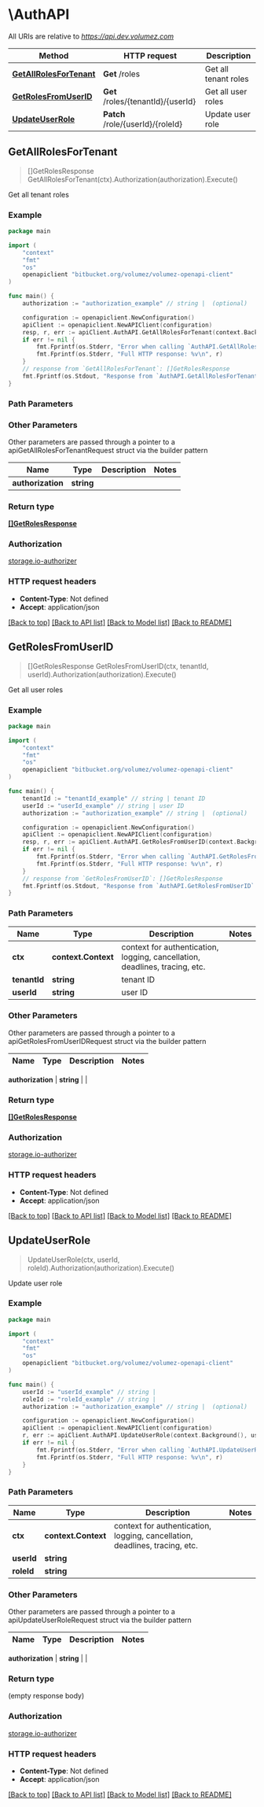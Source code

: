# \AuthAPI

All URIs are relative to *https://api.dev.volumez.com*

Method | HTTP request | Description
------------- | ------------- | -------------
[**GetAllRolesForTenant**](AuthAPI.md#GetAllRolesForTenant) | **Get** /roles | Get all tenant roles
[**GetRolesFromUserID**](AuthAPI.md#GetRolesFromUserID) | **Get** /roles/{tenantId}/{userId} | Get all user roles
[**UpdateUserRole**](AuthAPI.md#UpdateUserRole) | **Patch** /role/{userId}/{roleId} | Update user role



## GetAllRolesForTenant

> []GetRolesResponse GetAllRolesForTenant(ctx).Authorization(authorization).Execute()

Get all tenant roles

### Example

```go
package main

import (
	"context"
	"fmt"
	"os"
	openapiclient "bitbucket.org/volumez/volumez-openapi-client"
)

func main() {
	authorization := "authorization_example" // string |  (optional)

	configuration := openapiclient.NewConfiguration()
	apiClient := openapiclient.NewAPIClient(configuration)
	resp, r, err := apiClient.AuthAPI.GetAllRolesForTenant(context.Background()).Authorization(authorization).Execute()
	if err != nil {
		fmt.Fprintf(os.Stderr, "Error when calling `AuthAPI.GetAllRolesForTenant``: %v\n", err)
		fmt.Fprintf(os.Stderr, "Full HTTP response: %v\n", r)
	}
	// response from `GetAllRolesForTenant`: []GetRolesResponse
	fmt.Fprintf(os.Stdout, "Response from `AuthAPI.GetAllRolesForTenant`: %v\n", resp)
}
```

### Path Parameters



### Other Parameters

Other parameters are passed through a pointer to a apiGetAllRolesForTenantRequest struct via the builder pattern


Name | Type | Description  | Notes
------------- | ------------- | ------------- | -------------
 **authorization** | **string** |  | 

### Return type

[**[]GetRolesResponse**](GetRolesResponse.md)

### Authorization

[storage.io-authorizer](../README.md#storage.io-authorizer)

### HTTP request headers

- **Content-Type**: Not defined
- **Accept**: application/json

[[Back to top]](#) [[Back to API list]](../README.md#documentation-for-api-endpoints)
[[Back to Model list]](../README.md#documentation-for-models)
[[Back to README]](../README.md)


## GetRolesFromUserID

> []GetRolesResponse GetRolesFromUserID(ctx, tenantId, userId).Authorization(authorization).Execute()

Get all user roles

### Example

```go
package main

import (
	"context"
	"fmt"
	"os"
	openapiclient "bitbucket.org/volumez/volumez-openapi-client"
)

func main() {
	tenantId := "tenantId_example" // string | tenant ID
	userId := "userId_example" // string | user ID
	authorization := "authorization_example" // string |  (optional)

	configuration := openapiclient.NewConfiguration()
	apiClient := openapiclient.NewAPIClient(configuration)
	resp, r, err := apiClient.AuthAPI.GetRolesFromUserID(context.Background(), tenantId, userId).Authorization(authorization).Execute()
	if err != nil {
		fmt.Fprintf(os.Stderr, "Error when calling `AuthAPI.GetRolesFromUserID``: %v\n", err)
		fmt.Fprintf(os.Stderr, "Full HTTP response: %v\n", r)
	}
	// response from `GetRolesFromUserID`: []GetRolesResponse
	fmt.Fprintf(os.Stdout, "Response from `AuthAPI.GetRolesFromUserID`: %v\n", resp)
}
```

### Path Parameters


Name | Type | Description  | Notes
------------- | ------------- | ------------- | -------------
**ctx** | **context.Context** | context for authentication, logging, cancellation, deadlines, tracing, etc.
**tenantId** | **string** | tenant ID | 
**userId** | **string** | user ID | 

### Other Parameters

Other parameters are passed through a pointer to a apiGetRolesFromUserIDRequest struct via the builder pattern


Name | Type | Description  | Notes
------------- | ------------- | ------------- | -------------


 **authorization** | **string** |  | 

### Return type

[**[]GetRolesResponse**](GetRolesResponse.md)

### Authorization

[storage.io-authorizer](../README.md#storage.io-authorizer)

### HTTP request headers

- **Content-Type**: Not defined
- **Accept**: application/json

[[Back to top]](#) [[Back to API list]](../README.md#documentation-for-api-endpoints)
[[Back to Model list]](../README.md#documentation-for-models)
[[Back to README]](../README.md)


## UpdateUserRole

> UpdateUserRole(ctx, userId, roleId).Authorization(authorization).Execute()

Update user role

### Example

```go
package main

import (
	"context"
	"fmt"
	"os"
	openapiclient "bitbucket.org/volumez/volumez-openapi-client"
)

func main() {
	userId := "userId_example" // string | 
	roleId := "roleId_example" // string | 
	authorization := "authorization_example" // string |  (optional)

	configuration := openapiclient.NewConfiguration()
	apiClient := openapiclient.NewAPIClient(configuration)
	r, err := apiClient.AuthAPI.UpdateUserRole(context.Background(), userId, roleId).Authorization(authorization).Execute()
	if err != nil {
		fmt.Fprintf(os.Stderr, "Error when calling `AuthAPI.UpdateUserRole``: %v\n", err)
		fmt.Fprintf(os.Stderr, "Full HTTP response: %v\n", r)
	}
}
```

### Path Parameters


Name | Type | Description  | Notes
------------- | ------------- | ------------- | -------------
**ctx** | **context.Context** | context for authentication, logging, cancellation, deadlines, tracing, etc.
**userId** | **string** |  | 
**roleId** | **string** |  | 

### Other Parameters

Other parameters are passed through a pointer to a apiUpdateUserRoleRequest struct via the builder pattern


Name | Type | Description  | Notes
------------- | ------------- | ------------- | -------------


 **authorization** | **string** |  | 

### Return type

 (empty response body)

### Authorization

[storage.io-authorizer](../README.md#storage.io-authorizer)

### HTTP request headers

- **Content-Type**: Not defined
- **Accept**: application/json

[[Back to top]](#) [[Back to API list]](../README.md#documentation-for-api-endpoints)
[[Back to Model list]](../README.md#documentation-for-models)
[[Back to README]](../README.md)


